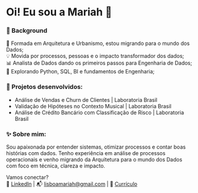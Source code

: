 # Oi! Eu sou a Mariah 👋

### 📖 Background

🎯 Formada em Arquitetura e Urbanismo, estou migrando para o mundo dos Dados; <br>
💡 Movida por processos, pessoas e o impacto transformador dos dados; <br>
📊 Analista de Dados dando os primeiros passos para Engenharia de Dados;    
🚀 Explorando Python, SQL, BI e fundamentos de Engenharia;

### 🔨 Projetos desenvolvidos:
- Análise de Vendas e Churn de Clientes | Laboratoria Brasil
- Validação de Hipóteses no Contexto Musical | Laboratoria Brasil
- Análise de Crédito Bancário com Classificação de Risco | Laboratoria Brasil

### ✨ Sobre mim:
Sou apaixonada por entender sistemas, otimizar processos e contar boas histórias com dados.
Tenho experiência em análise de processos operacionais e venho migrando da Arquitetura para
o mundo dos Dados com foco em técnica, clareza e impacto.

Vamos conectar?  
💼 [LinkedIn](https://www.linkedin.com/in/mariahlisboa/) | 📬 lisboamariah@gmail.com | 📄 [Currículo](https://docs.google.com/document/d/1JCiJhkkG7DnOZkVv557r3d88ea5hH7PiWJiJOUwZ0ds/edit?usp=sharing)
